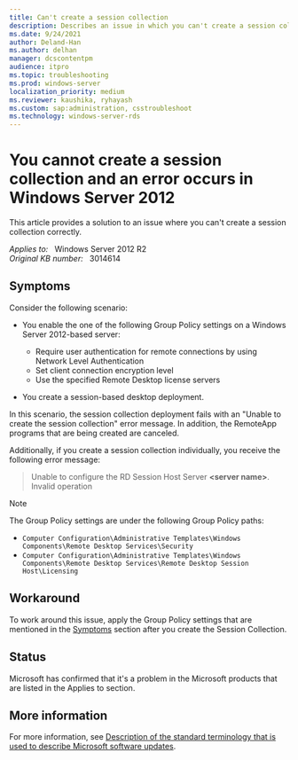 ```yaml
---
title: Can't create a session collection
description: Describes an issue in which you can't create a session collection correctly in Windows Server 2012.
ms.date: 9/24/2021
author: Deland-Han
ms.author: delhan
manager: dcscontentpm
audience: itpro
ms.topic: troubleshooting
ms.prod: windows-server
localization_priority: medium
ms.reviewer: kaushika, ryhayash
ms.custom: sap:administration, csstroubleshoot
ms.technology: windows-server-rds
---
```

# You cannot create a session collection and an error occurs in Windows Server 2012

This article provides a solution to an issue where you can't create a session collection correctly.

_Applies to:_ &nbsp; Windows Server 2012 R2  
_Original KB number:_ &nbsp; 3014614

## Symptoms  

Consider the following scenario:

- You enable the one of the following Group Policy settings on a Windows Server 2012-based server:

  - Require user authentication for remote connections by using Network Level Authentication
  - Set client connection encryption level
  - Use the specified Remote Desktop license servers
- You create a session-based desktop deployment.

In this scenario, the session collection deployment fails with an "Unable to create the session collection" error message. In addition, the RemoteApp programs that are being created are canceled.

Additionally, if you create a session collection individually, you receive the following error message:

> Unable to configure the RD Session Host Server **\<server name>**. Invalid operation

> [!NOTE]
> The Group Policy settings are under the following Group Policy paths:
>
> - `Computer Configuration\Administrative Templates\Windows Components\Remote Desktop Services\Security`
> - `Computer Configuration\Administrative Templates\Windows Components\Remote Desktop Services\Remote Desktop Session Host\Licensing`

## Workaround

To work around this issue, apply the Group Policy settings that are mentioned in the [Symptoms](#symptoms) section after you create the Session Collection.

## Status

Microsoft has confirmed that it's a problem in the Microsoft products that are listed in the Applies to section.

## More information

For more information, see [Description of the standard terminology that is used to describe Microsoft software updates](/troubleshoot/windows-client/deployment/standard-terminology-software-updates).
